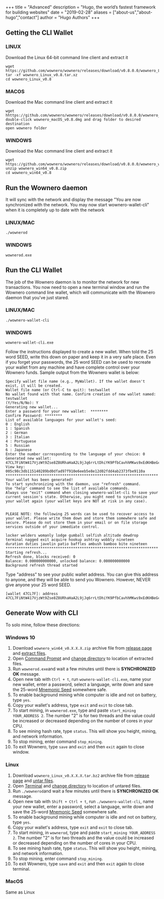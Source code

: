 +++
title = "Advanced"
description = "Hugo, the world’s fastest framework for building websites"
date = "2019-02-28"
aliases = ["about-us","about-hugo","contact"]
author = "Hugo Authors"
+++


## Getting the CLI Wallet

### LINUX
Download the Linux 64-bit command line client and extract it
```
wget https://github.com/wownero/wownero/releases/download/v0.8.0.0/wownero_Linux_v0.8.tar.xz
tar -xf wownero_Linux_v0.8.tar.xz
cd wownero_Linux_v0.8
```

### MACOS
Download the Mac command line client and extract it
```
wget hhttps://github.com/wownero/wownero/releases/download/v0.8.0.0/wownero_macOS_v0.8.dmg
double-click wownero_macOS_v0.8.dmg and drag folder to desired destination
open wownero folder
```

### WINDOWS
Download the Mac command line client and extract it
```
wget https://github.com/wownero/wownero/releases/download/v0.8.0.0/wownero_win64_v0.8.zip
unzip wownero_win64_v0.8.zip
cd wownero_win64_v0.8
```

## Run the Wownero daemon
It will sync with the network and display the message "You are now synchronized with the network. You may now start wownero-wallet-cli" when it is completely up to date with the network

### LINUX/MAC
```
./wownerod
```
### WINDOWS
```
wownerod.exe
```


## Run the CLI Wallet
The job of the Wownero daemon is to monitor the network for new transactions. You now need to open a new terminal window and run the Wownero command line wallet, which will communicate with the Wownero daemon that you've just stared.

### LINUX/MAC
```
./wownero-wallet-cli
```
### WINDOWS
```
wownero-wallet-cli.exe
```
Follow the instructions displayed to create a new wallet. When told the 25 word SEED, write this down on paper and keep it in a very safe place. Even if you forget your passwords, the 25 word SEED can be used to recreate your wallet from any machine and have complete control over your Wownero funds. Sample output from the Wownero wallet is below:

```
Specify wallet file name (e.g., MyWallet). If the wallet doesn't exist, it will be created.
Wallet file name (or Ctrl-C to quit): testwallet
No wallet found with that name. Confirm creation of new wallet named: testwallet
(Y/Yes/N/No): Y
Generating new wallet...
Enter a password for your new wallet:  ********
Confirm Password: ********
List of available languages for your wallet's seed:
0 : English
1 : Spanish
2 : German
3 : Italian
4 : Portuguese
5 : Russian
6 : Japanese
Enter the number corresponding to the language of your choice: 0
Generated new wallet: 47CL7FiNtW417VjzWt9Zse8Z8URhaHaA2L9jJq6rrLtDhiYK9PfbCavhhMKws9xEdKHBeGcQtJmPt4uEMivooNztC5UkHLD
View key: 005c98c3db115140289bd0dfad97f910e6eeb5e8e12d02fdd4ab2373fbe9110a
**********************************************************************
Your wallet has been generated!
To start synchronizing with the daemon, use "refresh" command.
Use "help" command to see the list of available commands.
Always use "exit" command when closing wownero-wallet-cli to save your
current session's state. Otherwise, you might need to synchronize
your wallet again (your wallet keys are NOT at risk in any case).


PLEASE NOTE: the following 25 words can be used to recover access to your wallet. Please write them down and store them somewhere safe and secure. Please do not store them in your email or on file storage services outside of your immediate control.

locker welders womanly lodge gumball selfish altitude dewdrop
terminal nagged exit acquire hookup ashtray wobbly nineteen
duration duties javelin patio baffles ambush bamboo bite nineteen
**********************************************************************
Starting refresh...
Refresh done, blocks received: 0
Balance: 0.000000000000, unlocked balance: 0.000000000000
Background refresh thread started
```

Type "address" to see your public wallet address. You can give this address to anyone, and they will be able to send you Wownero. However, NEVER give anyone your 25 word SEED.
```
[wallet 47CL7F]: address
47CL7FiNtW417VjzWt9Zse8Z8URhaHaA2L9jJq6rrLtDhiYK9PfbCavhhMKws9xEdKHBeGcQtJmPt4uEMivooNztC5UkHLD
```

## Generate Wow with CLI

To solo mine, follow these directions:

### Windows 10

1. Download `wownero_win64_v0.X.X.X.zip` archive file from [release page](https://github.com/wownero/wownero/releases/latest) and [extract files](https://support.microsoft.com/en-us/help/4028088/windows-zip-and-unzip-files).
2. Open [Command Prompt](https://www.howtogeek.com/235101/10-ways-to-open-the-command-prompt-in-windows-10/) and [change directory](https://www.digitalcitizen.life/command-prompt-how-use-basic-commands) to location of extracted files.
3. Run `wownerod.exe`and wait a few minutes until there is **SYNCHRONIZED OK** message.
4. Open new tab with `Ctrl + t`, run `wownero-wallet-cli.exe`, name your new wallet, enter a password, select a language,  write down and save the 25-word [Mnemonic Seed](https://web.getmonero.org/resources/moneropedia/mnemonicseed.html) somewhere safe.
5. To enable background mining while computer is idle and not on battery, type `yes`.
6. Copy your wallet's address, type `exit` and `exit` to close tab.
7. To start mining, in `wownerod.exe`, type and paste `start_mining YOUR_ADDRESS 2`. The number "2" is for two threads and the value could be increased or decreased depending on the number of cores in your CPU.
8. To see mining hash rate, type `status`. This will show you height, mining, and network information.
9. To stop mining, enter command `stop_mining`.
10. To exit Wownero, type `save` and `exit` and then `exit` again to close window.

### Linux
1. Download `wownero_Linux_v0.X.X.X.tar.bz2` archive file from [release page](https://github.com/wownero/wownero/releases/latest) and [untar files](https://www.howtogeek.com/50093/unzip-bunzip2-and-untar-those-tar-gz-or-tar-bz2-files-in-one-step/).
2. Open [Terminal](https://www.howtogeek.com/140679/beginner-geek-how-to-start-using-the-linux-terminal/) and [change directory](https://help.ubuntu.com/community/UsingTheTerminal#File_.26_Directory_Commands) to location of untared files.
3. Run `./wownerod`and wait a few minutes until there is **SYNCHRONIZED OK** message.
4. Open new tab with `Shift + Ctrl + t`, run `./wownero-wallet-cli`, name your new wallet, enter a password, select a language,  write down and save the 25-word [Mnemonic Seed](https://web.getmonero.org/resources/moneropedia/mnemonicseed.html) somewhere safe.
5. To enable background mining while computer is idle and not on battery, type `yes`.
6. Copy your wallet's address, type `exit` and `exit` to close tab.
7. To start mining, in `wownerod`, type and paste `start_mining YOUR_ADDRESS 2`. The number "2" is for two threads and the value could be increased or decreased depending on the number of cores in your CPU.
8. To see mining hash rate, type `status`. This will show you height, mining, and network information.
9. To stop mining, enter command `stop_mining`.
10. To exit Wownero, type `save` and `exit` and then `exit` again to close terminal.

### MacOS

Same as Linux
